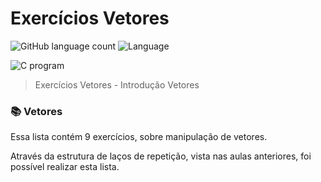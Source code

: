 # Exercícios Vetores



![GitHub language count](https://img.shields.io/github/languages/count/yxav/proglogic?style=for-the-badge)
![Language](https://img.shields.io/badge/Language-C-blue?style=for-the-badge&logo=appveyor)


<img src="https://cdn.hswstatic.com/gif/c-program.jpg" alt="C program">

> Exercícios Vetores - Introdução Vetores

### 📚  Vetores

Essa lista contém 9 exercícios, sobre manipulação de vetores. 

Através da estrutura de laços de repetição, vista nas aulas anteriores, foi possível realizar esta lista.





